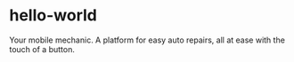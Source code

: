 # hello-world
Your mobile mechanic.
A platform for easy auto repairs, all at ease with the touch of a button.
